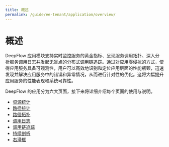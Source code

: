 ```yaml
---
title: 概述
permalink: /guide/ee-tenant/application/overview/
---
```


# 概述

DeepFlow 应用模块支持实时监控服务的黄金指标、呈现服务调用拓扑、深入分析服务调用日志并发起无盲点的分布式调用链追踪。通过对应用零侵扰的方式，使得应用服务具备可观测性，用户可以高效地识别和定位应用层面的性能瓶颈，迅速发现并解决应用服务中的错误和异常情况，从而进行针对性的优化。这将大幅提升应用服务的性能表现和系统可靠性。

DeepFlow 的应用分为六大页面，接下来将详细介绍每个页面的使用与说明。

* [资源统计](./service-list/)
* [路径统计](./service-statistics/)
* [路径拓扑](./path-topology/)
* [调用日志](./call-log/)
* [调用链追踪](./call-chain-tracing/)
* [持续剖析](./continue-profile/)
* [右滑框](./right-sliding-box/)
